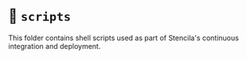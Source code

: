 # 📜 `scripts`

This folder contains shell scripts used as part of Stencila's continuous integration and deployment.
